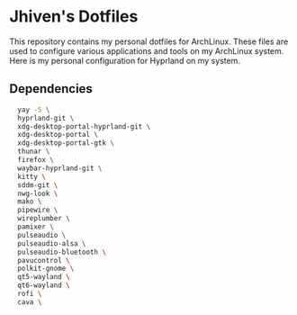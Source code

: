 
# Jhiven's Dotfiles

This repository contains my personal dotfiles for ArchLinux. These files are used to configure various applications and tools on my ArchLinux system. Here is my personal configuration for Hyprland on my system. 


## Dependencies

```bash
  yay -S \
  hyprland-git \
  xdg-desktop-portal-hyprland-git \
  xdg-desktop-portal \
  xdg-desktop-portal-gtk \
  thunar \
  firefox \
  waybar-hyprland-git \
  kitty \
  sddm-git \
  nwg-look \
  mako \
  pipewire \
  wireplumber \
  pamixer \
  pulseaudio \
  pulseaudio-alsa \
  pulseaudio-bluetooth \
  pavucontrol \
  polkit-gnome \
  qt5-wayland \
  qt6-wayland \
  rofi \
  cava \
```
    